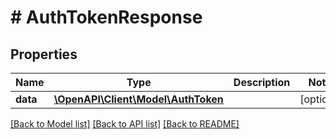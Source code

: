 # # AuthTokenResponse

## Properties

Name | Type | Description | Notes
------------ | ------------- | ------------- | -------------
**data** | [**\OpenAPI\Client\Model\AuthToken**](AuthToken.md) |  | [optional]

[[Back to Model list]](../../README.md#models) [[Back to API list]](../../README.md#endpoints) [[Back to README]](../../README.md)
